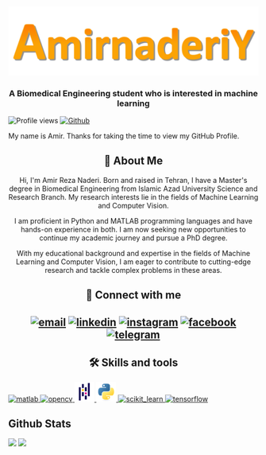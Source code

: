 ![Alt text](https://github.com/Amirnaderiy/Amirnaderiy/blob/main/Picture2.png)



<h3 align="center">A Biomedical Engineering student who is interested in machine learning</h3>

![Profile views](https://visitor-badge.glitch.me/badge?page_id=amirnaderiy.amirnaderiy)
[![Github](https://img.shields.io/github/followers/amirnaderiy?label=Follow&style=social)](https://github.com/amirnaderiy)

<div size='20px'> My name is Amir. Thanks for taking the time to view my GitHub Profile. 
</div>


<h2 align="center">🚀 <strong>About Me</strong></h2>
<p align="center">Hi, I'm Amir Reza Naderi. Born and raised in Tehran, I have a Master's degree in Biomedical Engineering from Islamic Azad University Science and Research Branch. My research interests lie in the fields of Machine Learning and Computer Vision.</p>
<p align="center">I am proficient in Python and MATLAB programming languages and have hands-on experience in both. I am now seeking new opportunities to continue my academic journey and pursue a PhD degree.</p>
<p align="center">With my educational background and expertise in the fields of Machine Learning and Computer Vision, I am eager to contribute to cutting-edge research and tackle complex problems in these areas.</p>

<h2 align="center">🔗 <strong>Connect with me</strong></h2> 
<h2 align="center">
<a href="mailto:naderi.bme@gmail.com"><img src="https://img.icons8.com/color/96/000000/gmail.png" alt="email"/></a>
<a href="https://www.linkedin.com/in/amirnaderiy"><img src="https://img.icons8.com/color/96/000000/linkedin.png" alt="linkedin"/></a>
<a href="https://www.instagram.com/amirnaderiy"><img src="https://img.icons8.com/color/96/000000/instagram-new.png" alt="instagram"/></a>
<a href="https://www.facebook.com/amirnaderiy"><img src="https://img.icons8.com/color/96/000000/facebook.png" alt="facebook"/></a>
<a href="https://t.me/amirnaderiy"><img src="https://img.icons8.com/color/96/000000/telegram-app.png" alt="telegram"/></a>
</h2> 

<h2 align="center">🛠 <strong>Skills and tools</strong></h2>   
<p align="left"> <a href="https://www.mathworks.com/" target="_blank" rel="noreferrer"> <img src="https://upload.wikimedia.org/wikipedia/commons/2/21/Matlab_Logo.png" alt="matlab" width="40" height="40"/> </a> <a href="https://opencv.org/" target="_blank" rel="noreferrer"> <img src="https://www.vectorlogo.zone/logos/opencv/opencv-icon.svg" alt="opencv" width="40" height="40"/> </a> <a href="https://pandas.pydata.org/" target="_blank" rel="noreferrer"> <img src="https://raw.githubusercontent.com/devicons/devicon/2ae2a900d2f041da66e950e4d48052658d850630/icons/pandas/pandas-original.svg" alt="pandas" width="40" height="40"/> </a> <a href="https://www.python.org" target="_blank" rel="noreferrer"> <img src="https://raw.githubusercontent.com/devicons/devicon/master/icons/python/python-original.svg" alt="python" width="40" height="40"/> </a> <a href="https://scikit-learn.org/" target="_blank" rel="noreferrer"> <img src="https://upload.wikimedia.org/wikipedia/commons/0/05/Scikit_learn_logo_small.svg" alt="scikit_learn" width="40" height="40"/> </a> <a href="https://www.tensorflow.org" target="_blank" rel="noreferrer"> <img src="https://www.vectorlogo.zone/logos/tensorflow/tensorflow-icon.svg" alt="tensorflow" width="40" height="40"/> </a> </p>




## Github Stats  
<p float="left">
  <img src="https://github-readme-stats.vercel.app/api?username=amirnaderiy&theme=great-gatsby&show_icons=true" /> 
  <img src="https://streak-stats.demolab.com?user=amirnaderiy&theme=dark" />
</p>

